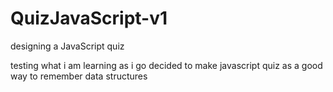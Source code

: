 # QuizJavaScript-v1
designing a JavaScript quiz

testing what i am learning as i go
decided to make javascript quiz as a good way
to remember data structures
